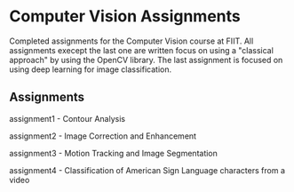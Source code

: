 # Computer Vision Assignments
Completed assignments for the Computer Vision course at FIIT. All assignments execept the last one are written focus on using a "classical approach" by using the OpenCV library. The last assignment is focused on using deep learning for image classification.

## Assignments
assignment1 - Contour Analysis

assignment2 - Image Correction and Enhancement

assignment3 -  Motion Tracking and Image Segmentation

assignment4 - Classification of American Sign Language characters from a video
